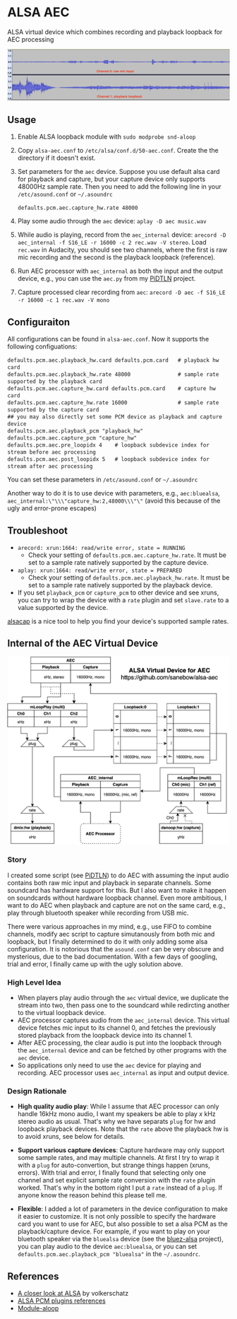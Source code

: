 # ALSA AEC
ALSA virtual device which combines recording and playback loopback for AEC processing

![effect](images/channels.png)

## Usage

1. Enable ALSA loopback module with `sudo modprobe snd-aloop`

2. Copy `alsa-aec.conf` to `/etc/alsa/conf.d/50-aec.conf`. Create the the directory if it doesn't exist.

3. Set parameters for the `aec` device. Suppose you use default alsa card for playback and capture, but your capture device only supports 48000Hz sample rate. Then you need to add the following line in your `/etc/asound.conf` or `~/.asoundrc`

   ```
   defaults.pcm.aec.capture_hw.rate 48000
   ```

3. Play some audio through the `aec` device: `aplay -D aec music.wav`
4. While audio is playing, record from the `aec_internal` device: `arecord -D aec_internal -f S16_LE -r 16000 -c 2 rec.wav -V stereo`. Load `rec.wav` in Audacity, you should see two channels, where the first is raw mic recording and the second is the playback loopback (reference).
5. Run AEC processor with `aec_internal` as both the input and the output device, e.g., you can use the `aec.py` from my [PiDTLN](https://github.com/SaneBow/PiDTLN) project.
6. Capture processed clear recording from `aec`: `arecord -D aec -f S16_LE -r 16000 -c 1 rec.wav -V mono`

## Configuraiton

All configurations can be found in `alsa-aec.conf`. Now it supports the following configuations:

```
defaults.pcm.aec.playback_hw.card defaults.pcm.card   # playback hw card 
defaults.pcm.aec.playback_hw.rate 48000               # sample rate supported by the playback card
defaults.pcm.aec.capture_hw.card defaults.pcm.card    # capture hw card
defaults.pcm.aec.capture_hw.rate 16000                # sample rate supported by the capture card
## you may also directly set some PCM device as playback and capture device
defaults.pcm.aec.playback_pcm "playback_hw"      
defaults.pcm.aec.capture_pcm "capture_hw"             
defaults.pcm.aec.pre_loopidx 4    # loopback subdevice index for stream before aec processing
defaults.pcm.aec.post_loopidx 5   # loopback subdevice index for stream after aec processing
```

You can set these parameters in `/etc/asound.conf` or `~/.asoundrc`

Another way to do it is to use device with parameters, e.g., `aec:bluealsa`, `aec_internal:\"\\\"capture_hw:2,48000\\\"\"`  (avoid this because of the ugly and error-prone escapes)

## Troubleshoot

* `arecord: xrun:1664: read/write error, state = RUNNING`
  * Check your setting of `defaults.pcm.aec.capture_hw.rate`. It must be set to a sample rate natively supported by the capture device. 
* `aplay: xrun:1664: read/write error, state = PREPARED`
  * Check your setting of `defaults.pcm.aec.playback_hw.rate`. It must be set to a sample rate natively supported by the playback device.
* If you set `playback_pcm` or `capture_pcm` to other device and see xruns, you can try to wrap the device with a `rate` plugin and set `slave.rate` to a value supported by the device.

[alsacap](https://www.volkerschatz.com/noise/alsa.html#alsacap) is a nice tool to help you find your device's supported sample rates.

## Internal of the AEC Virtual Device

![workflow](images/workflow.png)

### Story

I created some script (see [PiDTLN](https://github.com/SaneBow/PiDTLN)) to do AEC with assuming the input audio contains both raw mic input and playback in separate channels. Some soundcard has hardware support for this. But I also want to make it happen on soundcards without hardware loopback channel. Even more ambitious, I want to do AEC when playback and capture are not on the same card, e.g., play through bluetooth speaker while recording from USB mic.

There were various approaches in my mind, e.g., use FIFO to combine channels, modify aec script to capture simutanously from both mic and loopback, but I finally determined to do it with only adding some alsa configuration. It is notorious that the `asound.conf` can be very obscure and mysterious, due to the bad documentation. With a few days of googling, trial and error, I finally came up with the ugly solution above.

### High Level Idea

* When players play audio through the `aec` virtual device, we duplicate the stream into two, then pass one to the soundcard while redircting another to the virtual loopback device.
* AEC processor captures audio from the `aec_internal` device. This virtual device fetches mic input to its channel 0, and fetches the previously stored playback from the loopback device into its channel 1.
* After AEC processing, the clear audio is put into the loopback through the `aec_internal` device and can be fetched by other programs with the `aec` device.
* So applications only need to use the `aec` device for playing and recording. AEC processor uses `aec_internal` as input and output device.

### Design Rationale

* **High quality audio play**: While I assume that AEC processor can only handle 16kHz mono audio,  I want my speakers be able to play $x$ kHz stereo audio as usual.  That's why we have separats `plug` for hw and loopback playback devices. Note that the `rate`  above the playback hw is to avoid xruns, see below for details.

* **Support various capture devices**: Capture hardware may only support some sample rates, and may multiple channels. At first I try to wrap it with a `plug` for auto-convertion, but strange things happen (xruns, errors). With trial and error, I finally found that selecting only one channel and set explicit sample rate conversion with the `rate` plugin worked. That's why in the bottom right I put a `rate` instead of a `plug`. If anyone know the reason behind this please tell me.

* **Flexible**: I added a lot of parameters in the device configuration to make it easier to customize. It is not only possible to specify the hardware card you want to use for AEC, but also possible to set a alsa PCM as the playback/capture device. For example, if you want to play on your bluetooth speaker via the `bluealsa` device (see the [bluez-alsa](https://github.com/Arkq/bluez-alsa) project), you can play audio to the device `aec:bluealsa`, or you can set `defaults.pcm.aec.playback_pcm "bluealsa"` in the `~/.asoundrc`.


## References

* [A closer look at ALSA](https://www.volkerschatz.com/noise/alsa.html#alsacap) by volkerschatz
* [ALSA PCM plugins references](https://www.alsa-project.org/alsa-doc/alsa-lib/pcm_plugins.html)
* [Module-aloop](https://www.alsa-project.org/wiki/Matrix:Module-aloop)